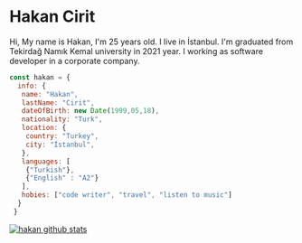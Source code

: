 # Hakan Cirit

Hi, My name is Hakan, I'm 25 years old. I live in İstanbul. I'm graduated from Tekirdağ Namık Kemal university in 2021 year. I working as software developer in a corporate company.

```javascript
const hakan = {
  info: {
   name: "Hakan",
   lastName: "Cirit",
   dateOfBirth: new Date(1999,05,18),
   nationality: "Turk",
   location: {
    country: "Turkey",
    city: "İstanbul",
   },
   languages: [
    {"Turkish"},
    {"English" : "A2"}
   ],
   hobies: ["code writer", "travel", "listen to music"]
  } 
 }
```
[![hakan github stats](https://github-readme-stats.vercel.app/api?username=hakanciritt&show_icons=true)](https://github.com/hakanciritt/github-readme-stats)

